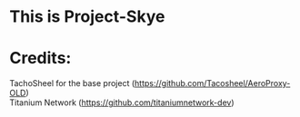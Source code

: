 # This is Project-Skye
# Credits:
TachoSheel for the base project (https://github.com/Tacosheel/AeroProxy-OLD)<br/>
Titanium Network (https://github.com/titaniumnetwork-dev)
